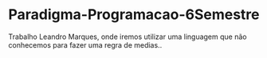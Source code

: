 # Paradigma-Programacao-6Semestre
Trabalho Leandro Marques, onde iremos utilizar
uma linguagem que não conhecemos para fazer uma regra de medias..
